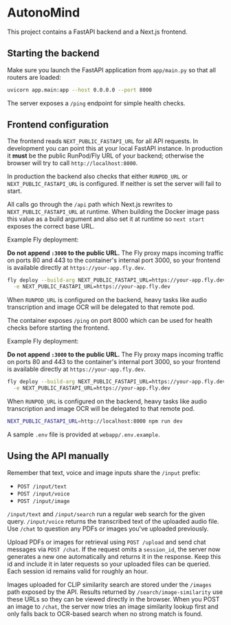 # AutonoMind

This project contains a FastAPI backend and a Next.js frontend.

## Starting the backend

Make sure you launch the FastAPI application from `app/main.py` so that all routers are loaded:

```bash
uvicorn app.main:app --host 0.0.0.0 --port 8000
```
The server exposes a `/ping` endpoint for simple health checks.

## Frontend configuration

The frontend reads `NEXT_PUBLIC_FASTAPI_URL` for all API requests. In
development you can point this at your local FastAPI instance. In production it
**must** be the public RunPod/Fly URL of your backend; otherwise the browser
will try to call `http://localhost:8000`.

In production the backend also checks that either `RUNPOD_URL` or
`NEXT_PUBLIC_FASTAPI_URL` is configured. If neither is set the server will fail
to start.

All calls go through the `/api` path which Next.js rewrites to
`NEXT_PUBLIC_FASTAPI_URL` at runtime. When building the Docker image pass this
value as a build argument and also set it at runtime so `next start` exposes the
correct base URL.

Example Fly deployment:

**Do not append `:3000` to the public URL.** The Fly proxy maps
incoming traffic on ports 80 and 443 to the container's internal port 3000,
so your frontend is available directly at `https://your-app.fly.dev`.

```bash
fly deploy --build-arg NEXT_PUBLIC_FASTAPI_URL=https://your-app.fly.dev \
  -e NEXT_PUBLIC_FASTAPI_URL=https://your-app.fly.dev
```

When `RUNPOD_URL` is configured on the backend, heavy tasks like audio
transcription and image OCR will be delegated to that remote pod.

The container exposes `/ping` on port 8000 which can be used for health checks
before starting the frontend.

Example Fly deployment:

**Do not append `:3000` to the public URL.** The Fly proxy maps
incoming traffic on ports 80 and 443 to the container's internal port 3000,
so your frontend is available directly at `https://your-app.fly.dev`.

```bash
fly deploy --build-arg NEXT_PUBLIC_FASTAPI_URL=https://your-app.fly.dev \
  -e NEXT_PUBLIC_FASTAPI_URL=https://your-app.fly.dev
```

When `RUNPOD_URL` is configured on the backend, heavy tasks like audio
transcription and image OCR will be delegated to that remote pod.

```bash
NEXT_PUBLIC_FASTAPI_URL=http://localhost:8000 npm run dev
```

A sample `.env` file is provided at `webapp/.env.example`.

## Using the API manually

Remember that text, voice and image inputs share the `/input` prefix:

- `POST /input/text`
- `POST /input/voice`
- `POST /input/image`

`/input/text` and `/input/search` run a regular web search for the given query.
`/input/voice` returns the transcribed text of the uploaded audio file.
Use `/chat` to question any PDFs or images you've uploaded previously.

Upload PDFs or images for retrieval using `POST /upload` and send chat messages via `POST /chat`.
If the request omits a `session_id`, the server now generates a new one automatically and
returns it in the response. Keep this id and include it in later requests so your uploaded
files can be queried. Each session id remains valid for roughly an hour.

Images uploaded for CLIP similarity search are stored under the `/images`
path exposed by the API. Results returned by `/search/image-similarity` use
these URLs so they can be viewed directly in the browser.
When you POST an image to `/chat`, the server now tries an image similarity
lookup first and only falls back to OCR-based search when no strong match is
found.
